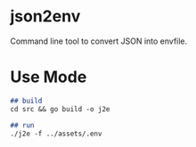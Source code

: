 # json2env
Command line tool to convert JSON into envfile.

# Use Mode
``` md
## build
cd src && go build -o j2e

## run
./j2e -f ../assets/.env
```
